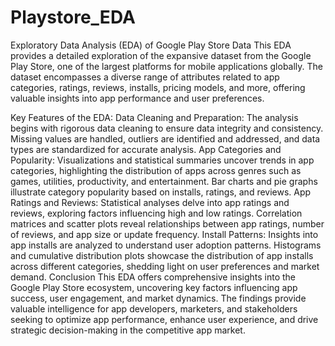 # Playstore_EDA
Exploratory Data Analysis (EDA) of Google Play Store Data
This EDA provides a detailed exploration of the expansive dataset from the Google Play Store, one of the largest platforms for mobile applications globally. The dataset encompasses a diverse range of attributes related to app categories, ratings, reviews, installs, pricing models, and more, offering valuable insights into app performance and user preferences.

Key Features of the EDA:
Data Cleaning and Preparation: The analysis begins with rigorous data cleaning to ensure data integrity and consistency. Missing values are handled, outliers are identified and addressed, and data types are standardized for accurate analysis.
App Categories and Popularity: Visualizations and statistical summaries uncover trends in app categories, highlighting the distribution of apps across genres such as games, utilities, productivity, and entertainment. Bar charts and pie graphs illustrate category popularity based on installs, ratings, and reviews.
App Ratings and Reviews: Statistical analyses delve into app ratings and reviews, exploring factors influencing high and low ratings. Correlation matrices and scatter plots reveal relationships between app ratings, number of reviews, and app size or update frequency.
Install Patterns: Insights into app installs are analyzed to understand user adoption patterns. Histograms and cumulative distribution plots showcase the distribution of app installs across different categories, shedding light on user preferences and market demand.
Conclusion
This EDA offers comprehensive insights into the Google Play Store ecosystem, uncovering key factors influencing app success, user engagement, and market dynamics. The findings provide valuable intelligence for app developers, marketers, and stakeholders seeking to optimize app performance, enhance user experience, and drive strategic decision-making in the competitive app market.
